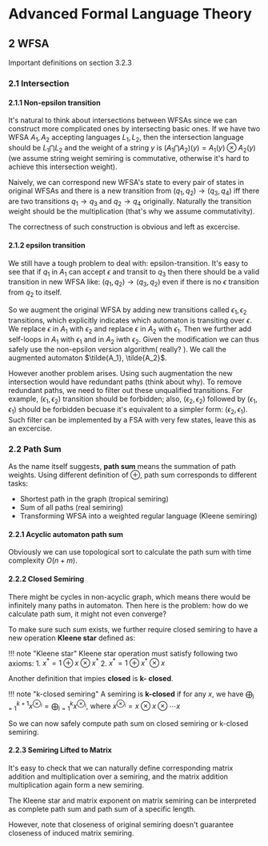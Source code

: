 # Advanced Formal Language Theory

## 2 WFSA

Important definitions on section 3.2.3

### 2.1 Intersection

#### 2.1.1 Non-epsilon transition

It's natural to think about intersections between WFSAs since we can construct more complicated ones by intersecting basic ones. If we have two WFSA $A_1, A_2$ accepting languages $L_1, L_2$, then the intersection language should be $L_1 \bigcap L_2$ and the weight of a string $y$ is $(A_1 \bigcap A_2)(y) = A_1(y) \otimes A_2(y)$ (we assume string weight semiring is commutative, otherwise it's hard to achieve this intersection weight). 

Naively, we can correspond new WFSA's state to every pair of states in original WFSAs and there is a new transition from $(q_1, q_2) \rightarrow (q_3, q_4)$ iff there are two transitions $q_1 \rightarrow q_3$ and $q_2 \rightarrow q_4$ originally. Naturally the transition weight should be the multiplication (that's why we assume commutativity).

The correctness of such construction is obvious and left as excercise.

#### 2.1.2 epsilon transition

We still have a tough problem to deal with: epsilon-transition. It's easy to see that if $q_1$ in $A_1$ can accept $\epsilon$ and transit to $q_3$ then there should be a valid transition in new WFSA like: $(q_1, q_2) \rightarrow (q_3, q_2)$ even if there is no $\epsilon$ transition from $q_2$ to itself.

So we augment the original WFSA by adding new transitions called $\epsilon_1, \epsilon_2$ transitions, which explicitly indicates which automaton is transiting over $\epsilon$. We replace $\epsilon$ in $A_1$ with $\epsilon_2$ and replace $\epsilon$ in $A_2$ with $\epsilon_1$. Then we further add self-loops in $A_1$ with $\epsilon_1$ and in $A_2$ iwth $\epsilon_2$. Given the modification we can thus safely use the non-epsilon version algorithm( really? ). We call the augmented automaton $\tilde{A_1}, \tilde{A_2}$.

However another problem arises. Using such augmentation the new intersection would have redundant paths (think about why). To remove redundant paths, we need to filter out these unqualified transitions. For example, $(\epsilon_1, \epsilon_2)$ transition should be forbidden; also, $(\epsilon_2, \epsilon_2)$ followed by $(\epsilon_1, \epsilon_1)$ should be forbidden becuase it's equivalent to a simpler form: $(\epsilon_2, \epsilon_1)$. Such filter can be implemented by a FSA with very few states, leave this as an excercise.

### 2.2 Path Sum

As the name itself suggests, **path sum** means the summation of path weights. Using different definition of $\oplus$, path sum corresponds to different tasks:

+ Shortest path in the graph (tropical semiring)
+ Sum of all paths (real semiring)
+ Transforming WFSA into a weighted regular language (Kleene semiring)

#### 2.2.1 Acyclic automaton path sum

Obviously we can use topological sort to calculate the path sum with time complexity $O(n + m)$.

#### 2.2.2 Closed Semiring

There might be cycles in non-acyclic graph, which means there would be infinitely many paths in automaton. Then here is the problem: how do we calculate path sum, it might not even converge?

To make sure such *sum* exists, we further require closed semiring to have a new operation **Kleene star** defined as:

!!! note "Kleene star"
    Kleene star operation must satisfy following two axioms:
    1. $x^* = 1 \oplus x \otimes x^*$
    2. $x^* = 1 \oplus x^* \otimes x$

Another definition that impies **closed** is **k- closed**.

!!! note "k-closed semiring"
    A semiring is **k-closed** if for any $x$, we have $\bigoplus_{i=1}^{k + 1} x^{\otimes_i} = \bigoplus_{i=1}^{k} x^{\otimes_i}$, where $x^{\otimes_i} = x \otimes x \otimes \cdots x$

So we can now safely compute path sum on closed semiring or k-closed semiring.

#### 2.2.3 Semiring Lifted to Matrix

It's easy to check that we can naturally define corresponding matrix addition and multiplication over a semiring, and the matrix addition multiplication again form a new semiring.

The Kleene star and matrix exponent on matrix semiring can be interpreted as complete path sum and path sum of a specific length.

However, note that closeness of original semiring doesn't guarantee closeness of induced matrix semiring.




